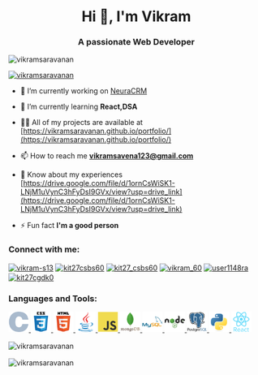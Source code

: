 <h1 align="center">Hi 👋, I'm Vikram</h1>
<h3 align="center">A passionate Web Developer</h3>

<p align="left"> <img src="https://komarev.com/ghpvc/?username=vikramsaravanan&label=Profile%20views&color=0e75b6&style=flat" alt="vikramsaravanan" /> </p>

<p align="left"> <a href="https://github.com/ryo-ma/github-profile-trophy"><img src="https://github-profile-trophy.vercel.app/?username=vikramsaravanan" alt="vikramsaravanan" /></a> </p>

- 🔭 I’m currently working on [NeuraCRM](https://github.com/Vikramsaravanan/NeuraCRM)

- 🌱 I’m currently learning **React,DSA**

- 👨‍💻 All of my projects are available at [https://vikramsaravanan.github.io/portfolio/](https://vikramsaravanan.github.io/portfolio/)

- 📫 How to reach me **vikramsavena123@gmail.com**

- 📄 Know about my experiences [https://drive.google.com/file/d/1ornCsWiSK1-LNjM1uVynC3hFyDsI9GVx/view?usp=drive_link](https://drive.google.com/file/d/1ornCsWiSK1-LNjM1uVynC3hFyDsI9GVx/view?usp=drive_link)

- ⚡ Fun fact **I'm a good person**

<h3 align="left">Connect with me:</h3>
<p align="left">
<a href="https://twitter.com/vikram-s13" target="blank"><img align="center" src="https://raw.githubusercontent.com/rahuldkjain/github-profile-readme-generator/master/src/images/icons/Social/twitter.svg" alt="vikram-s13" height="30" width="40" /></a>
<a href="https://www.codechef.com/users/kit27csbs60" target="blank"><img align="center" src="https://cdn.jsdelivr.net/npm/simple-icons@3.1.0/icons/codechef.svg" alt="kit27csbs60" height="30" width="40" /></a>
<a href="https://www.hackerrank.com/kit27_csbs60" target="blank"><img align="center" src="https://raw.githubusercontent.com/rahuldkjain/github-profile-readme-generator/master/src/images/icons/Social/hackerrank.svg" alt="kit27_csbs60" height="30" width="40" /></a>
<a href="https://codeforces.com/profile/vikram_60" target="blank"><img align="center" src="https://raw.githubusercontent.com/rahuldkjain/github-profile-readme-generator/master/src/images/icons/Social/codeforces.svg" alt="vikram_60" height="30" width="40" /></a>
<a href="https://www.leetcode.com/user1148ra" target="blank"><img align="center" src="https://raw.githubusercontent.com/rahuldkjain/github-profile-readme-generator/master/src/images/icons/Social/leet-code.svg" alt="user1148ra" height="30" width="40" /></a>
<a href="https://auth.geeksforgeeks.org/user/kit27cgdk0" target="blank"><img align="center" src="https://raw.githubusercontent.com/rahuldkjain/github-profile-readme-generator/master/src/images/icons/Social/geeks-for-geeks.svg" alt="kit27cgdk0" height="30" width="40" /></a>
</p>

<h3 align="left">Languages and Tools:</h3>
<p align="left"> <a href="https://www.cprogramming.com/" target="_blank" rel="noreferrer"> <img src="https://raw.githubusercontent.com/devicons/devicon/master/icons/c/c-original.svg" alt="c" width="40" height="40"/> </a> <a href="https://www.w3schools.com/css/" target="_blank" rel="noreferrer"> <img src="https://raw.githubusercontent.com/devicons/devicon/master/icons/css3/css3-original-wordmark.svg" alt="css3" width="40" height="40"/> </a> <a href="https://www.w3.org/html/" target="_blank" rel="noreferrer"> <img src="https://raw.githubusercontent.com/devicons/devicon/master/icons/html5/html5-original-wordmark.svg" alt="html5" width="40" height="40"/> </a> <a href="https://www.java.com" target="_blank" rel="noreferrer"> <img src="https://raw.githubusercontent.com/devicons/devicon/master/icons/java/java-original.svg" alt="java" width="40" height="40"/> </a> <a href="https://developer.mozilla.org/en-US/docs/Web/JavaScript" target="_blank" rel="noreferrer"> <img src="https://raw.githubusercontent.com/devicons/devicon/master/icons/javascript/javascript-original.svg" alt="javascript" width="40" height="40"/> </a> <a href="https://www.mongodb.com/" target="_blank" rel="noreferrer"> <img src="https://raw.githubusercontent.com/devicons/devicon/master/icons/mongodb/mongodb-original-wordmark.svg" alt="mongodb" width="40" height="40"/> </a> <a href="https://www.mysql.com/" target="_blank" rel="noreferrer"> <img src="https://raw.githubusercontent.com/devicons/devicon/master/icons/mysql/mysql-original-wordmark.svg" alt="mysql" width="40" height="40"/> </a> <a href="https://nodejs.org" target="_blank" rel="noreferrer"> <img src="https://raw.githubusercontent.com/devicons/devicon/master/icons/nodejs/nodejs-original-wordmark.svg" alt="nodejs" width="40" height="40"/> </a> <a href="https://www.postgresql.org" target="_blank" rel="noreferrer"> <img src="https://raw.githubusercontent.com/devicons/devicon/master/icons/postgresql/postgresql-original-wordmark.svg" alt="postgresql" width="40" height="40"/> </a> <a href="https://www.python.org" target="_blank" rel="noreferrer"> <img src="https://raw.githubusercontent.com/devicons/devicon/master/icons/python/python-original.svg" alt="python" width="40" height="40"/> </a> <a href="https://reactjs.org/" target="_blank" rel="noreferrer"> <img src="https://raw.githubusercontent.com/devicons/devicon/master/icons/react/react-original-wordmark.svg" alt="react" width="40" height="40"/> </a> </p>

<p><img align="center" src="https://github-readme-stats.vercel.app/api/top-langs?username=vikramsaravanan&show_icons=true&locale=en&layout=compact" alt="vikramsaravanan" /></p>

<p><img align="center" src="https://github-readme-streak-stats.herokuapp.com/?user=vikramsaravanan&" alt="vikramsaravanan" /></p>
